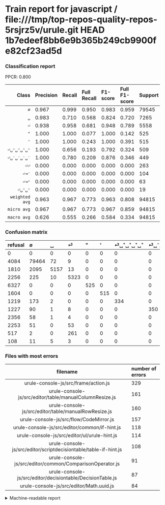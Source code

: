 # Train report for javascript / file:///tmp/top-repos-quality-repos-5rsjrz5v/urule.git HEAD 1b7edeef8bb6e9b365b249cb9900fe82cf23ad5d

### Classification report

PPCR: 0.800

| Class | Precision | Recall | Full Recall | F1-score | Full F1-score | Support | Full Support | PPCR |
|------:|:----------|:-------|:------------|:---------|:---------|:--------|:-------------|:-----|
| `∅` | 0.967| 0.999| 0.950| 0.983| 0.959| 79545| 83629| 0.951 |
| `␣` | 0.983| 0.710| 0.568| 0.824| 0.720| 7265| 9075| 0.801 |
| `⏎` | 0.938| 0.958| 0.681| 0.948| 0.789| 5558| 7814| 0.711 |
| `"` | 1.000| 1.000| 0.077| 1.000| 0.142| 525| 6852| 0.077 |
| `'` | 1.000| 1.000| 0.243| 1.000| 0.391| 515| 2119| 0.243 |
| `⏎␣⁺␣⁺␣⁺␣⁺` | 1.000| 0.656| 0.193| 0.792| 0.324| 509| 1728| 0.295 |
| `⏎␣⁻␣⁻␣⁻␣⁻` | 1.000| 0.780| 0.209| 0.876| 0.346| 449| 1676| 0.268 |
| `⏎⏎` | 0.000| 0.000| 0.000| 0.000| 0.000| 263| 780| 0.337 |
| `⏎⇥⁻` | 0.000| 0.000| 0.000| 0.000| 0.000| 104| 2357| 0.044 |
| `⏎⇥⁺` | 0.000| 0.000| 0.000| 0.000| 0.000| 63| 2419| 0.026 |
| `⏎␣⁺␣⁺` | 0.000| 0.000| 0.000| 0.000| 0.000| 19| 127| 0.150 |
| `weighted avg` | 0.963| 0.967| 0.773| 0.963| 0.808| 94815| 118576| 0.800 |
| `micro avg` | 0.967| 0.967| 0.773| 0.967| 0.859| 94815| 118576| 0.800 |
| `macro avg` | 0.626| 0.555| 0.266| 0.584| 0.334| 94815| 118576| 0.800 |

### Confusion matrix

|refusal|  ∅| ␣| ⏎| "| '| ⏎␣⁺␣⁺␣⁺␣⁺| ⏎␣⁻␣⁻␣⁻␣⁻| ⏎⇥⁺| ⏎⇥⁻| ⏎⏎| ⏎␣⁺␣⁺| 
|:---|:---|:---|:---|:---|:---|:---|:---|:---|:---|:---|:---|
|0 |0 |0 |0 |0 |0 |0 |0 |0 |0 |0 |0 |
|4084 |79464 |72 |9 |0 |0 |0 |0 |0 |0 |0 |0 |
|1810 |2095 |5157 |13 |0 |0 |0 |0 |0 |0 |0 |0 |
|2256 |225 |10 |5323 |0 |0 |0 |0 |0 |0 |0 |0 |
|6327 |0 |0 |0 |525 |0 |0 |0 |0 |0 |0 |0 |
|1604 |0 |0 |0 |0 |515 |0 |0 |0 |0 |0 |0 |
|1219 |173 |2 |0 |0 |0 |334 |0 |0 |0 |0 |0 |
|1227 |90 |1 |8 |0 |0 |0 |350 |0 |0 |0 |0 |
|2356 |58 |1 |4 |0 |0 |0 |0 |0 |0 |0 |0 |
|2253 |51 |0 |53 |0 |0 |0 |0 |0 |0 |0 |0 |
|517 |2 |0 |261 |0 |0 |0 |0 |0 |0 |0 |0 |
|108 |11 |5 |3 |0 |0 |0 |0 |0 |0 |0 |0 |

### Files with most errors

| filename | number of errors|
|:----:|:-----|
| urule-console-js/src/frame/action.js | 329 |
| urule-console-js/src/editor/table/manualColumnResize.js | 161 |
| urule-console-js/src/editor/table/manualRowResize.js | 160 |
| urule-console-js/src/flow/CodeMirror.js | 157 |
| urule-console-js/src/editor/common/if-hint.js | 118 |
| urule-console-js/src/editor/ul/urule-hint.js | 114 |
| urule-console-js/src/editor/scriptdecisiontable/table-if-hint.js | 108 |
| urule-console-js/src/editor/common/ComparisonOperator.js | 91 |
| urule-console-js/src/editor/decisiontable/DecisionTable.js | 87 |
| urule-console-js/src/editor/Math.uuid.js | 84 |

<details>
    <summary>Machine-readable report</summary>
```json
{
  "cl_report": {"\"": {"f1-score": 1.0, "precision": 1.0, "recall": 1.0, "support": 525}, "\u0027": {"f1-score": 1.0, "precision": 1.0, "recall": 1.0, "support": 515}, "macro avg": {"f1-score": 0.5839423310678066, "precision": 0.6261708165840897, "recall": 0.5547491496794987, "support": 94815}, "micro avg": {"f1-score": 0.9668090492010758, "precision": 0.9668090492010758, "recall": 0.9668090492010758, "support": 94815}, "weighted avg": {"f1-score": 0.9625860937220746, "precision": 0.9626913800757425, "recall": 0.9668090492010758, "support": 94815}, "\u2205": {"f1-score": 0.9827720543675872, "precision": 0.9670800423517385, "recall": 0.9989817084669055, "support": 79545}, "\u23ce": {"f1-score": 0.9478276353276354, "precision": 0.9381388790976384, "recall": 0.9577186038143217, "support": 5558}, "\u23ce\u21e5\u207a": {"f1-score": 0.0, "precision": 0.0, "recall": 0.0, "support": 63}, "\u23ce\u21e5\u207b": {"f1-score": 0.0, "precision": 0.0, "recall": 0.0, "support": 104}, "\u23ce\u23ce": {"f1-score": 0.0, "precision": 0.0, "recall": 0.0, "support": 263}, "\u23ce\u2423\u207a\u2423\u207a": {"f1-score": 0.0, "precision": 0.0, "recall": 0.0, "support": 19}, "\u23ce\u2423\u207a\u2423\u207a\u2423\u207a\u2423\u207a": {"f1-score": 0.7924080664294187, "precision": 1.0, "recall": 0.656188605108055, "support": 509}, "\u23ce\u2423\u207b\u2423\u207b\u2423\u207b\u2423\u207b": {"f1-score": 0.8760951188986233, "precision": 1.0, "recall": 0.779510022271715, "support": 449}, "\u2423": {"f1-score": 0.8242627667226085, "precision": 0.9826600609756098, "recall": 0.7098417068134893, "support": 7265}},
  "cl_report_full": {"\"": {"f1-score": 0.14233428222854821, "precision": 1.0, "recall": 0.0766199649737303, "support": 6852}, "\u0027": {"f1-score": 0.39104024297646167, "precision": 1.0, "recall": 0.24303916941953752, "support": 2119}, "macro avg": {"f1-score": 0.33370899998977727, "precision": 0.6261708165840897, "recall": 0.26558646293922056, "support": 118576}, "micro avg": {"f1-score": 0.859155259593891, "precision": 0.9668090492010758, "recall": 0.7730738092025368, "support": 118576}, "weighted avg": {"f1-score": 0.8079962892940897, "precision": 0.9234515763430724, "recall": 0.7730738092025368, "support": 118576}, "\u2205": {"f1-score": 0.9585640357543517, "precision": 0.9670800423517385, "recall": 0.9501967021009459, "support": 83629}, "\u23ce": {"f1-score": 0.78929418742586, "precision": 0.9381388790976384, "recall": 0.6812132070642437, "support": 7814}, "\u23ce\u21e5\u207a": {"f1-score": 0.0, "precision": 0.0, "recall": 0.0, "support": 2419}, "\u23ce\u21e5\u207b": {"f1-score": 0.0, "precision": 0.0, "recall": 0.0, "support": 2357}, "\u23ce\u23ce": {"f1-score": 0.0, "precision": 0.0, "recall": 0.0, "support": 780}, "\u23ce\u2423\u207a\u2423\u207a": {"f1-score": 0.0, "precision": 0.0, "recall": 0.0, "support": 127}, "\u23ce\u2423\u207a\u2423\u207a\u2423\u207a\u2423\u207a": {"f1-score": 0.3239573229873909, "precision": 1.0, "recall": 0.19328703703703703, "support": 1728}, "\u23ce\u2423\u207b\u2423\u207b\u2423\u207b\u2423\u207b": {"f1-score": 0.3455083909180652, "precision": 1.0, "recall": 0.20883054892601433, "support": 1676}, "\u2423": {"f1-score": 0.7201005375968722, "precision": 0.9826600609756098, "recall": 0.5682644628099174, "support": 9075}},
  "ppcr": 0.7996137498313318
}
```
</details>
